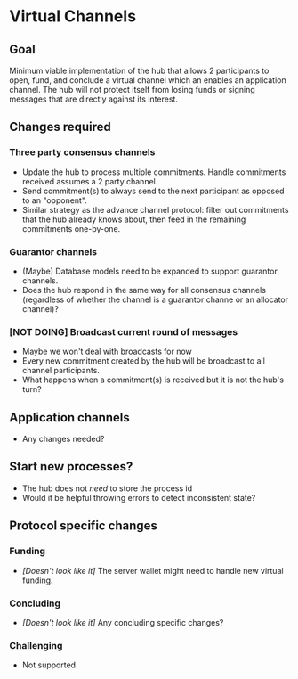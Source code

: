 # Virtual Channels

## Goal

Minimum viable implementation of the hub that allows 2 participants to open, fund, and conclude a virtual channel which an enables an application channel. The hub will not protect itself from losing funds or signing messages that are directly against its interest.

## Changes required

### Three party consensus channels

- Update the hub to process multiple commitments. Handle commitments received assumes a 2 party channel.
- Send commitment(s) to always send to the next participant as opposed to an "opponent".
- Similar strategy as the advance channel protocol: filter out commitments that the hub already knows about, then feed in the remaining commitments one-by-one.

### Guarantor channels

- (Maybe) Database models need to be expanded to support guarantor channels.
- Does the hub respond in the same way for all consensus channels (regardless of whether the channel is a guarantor channe or an allocator channel)?

### [NOT DOING] Broadcast current round of messages

- Maybe we won't deal with broadcasts for now
- Every new commitment created by the hub will be broadcast to all channel participants.
- What happens when a commitment(s) is received but it is not the hub's turn?

## Application channels

- Any changes needed?

## Start new processes?

- The hub does not _need_ to store the process id
- Would it be helpful throwing errors to detect inconsistent state?

## Protocol specific changes

### Funding

- _[Doesn't look like it]_ The server wallet might need to handle new virtual funding.

### Concluding

- _[Doesn't look like it]_ Any concluding specific changes?

### Challenging

- Not supported.
